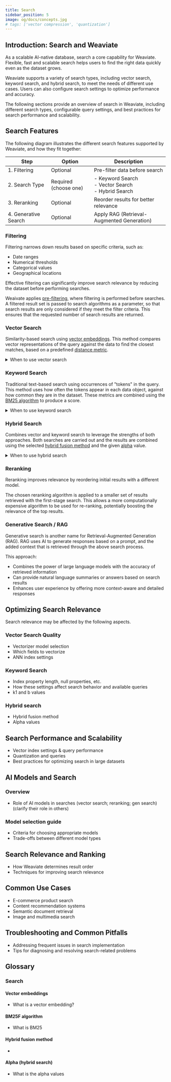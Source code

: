 ```yaml
---
title: Search
sidebar_position: 5
image: og/docs/concepts.jpg
# tags: ['vector compression', 'quantization']
---
```


## Introduction: Search and Weaviate

As a scalable AI-native database, search a core capability for Weaviate. Flexible, fast and scalable search helps users to find the right data quickly even as the dataset grows.

Weaviate supports a variety of search types, including vector search, keyword search, and hybrid search, to meet the needs of different use cases. Users can also configure search settings to optimize performance and accuracy.

The following sections provide an overview of search in Weaviate, including different search types, configurable query settings, and best practices for search performance and scalability.

## Search Features

The following diagram illustrates the different search features supported by Weaviate, and how they fit together:

| Step | Option | Description |
|------|--------|-------------|
| 1. Filtering | Optional | Pre-filter data before search |
| 2. Search Type | Required (choose one) | - Keyword Search<br>- Vector Search<br>- Hybrid Search |
| 3. Reranking | Optional | Reorder results for better relevance |
| 4. Generative Search | Optional | Apply RAG (Retrieval-Augmented Generation) |

### Filtering

Filtering narrows down results based on specific criteria, such as:

- Date ranges
- Numerical thresholds
- Categorical values
- Geographical locations

Effective filtering can significantly improve search relevance by reducing the dataset before performing searches.

Weaivate applies [pre-filtering](./prefiltering.md), where filtering is performed before searches. A filtered result set is passed to search algorithms as a parameter, so that search results are only considered if they meet the filter criteria. This ensures that the requested number of search results are returned.

### Vector Search

Similarity-based search using [vector embeddings](#vector-embeddings). This method compares vector representations of the query against the data to find the closest matches, based on a predefined [distance metric](../config-refs/distances.md).

<details>
  <summary>When to use vector search</summary>

Vector search is best suited where a human-like concept of "similarity" can be a good measure of result quality.

For example:
- Semantic text search: Locating documents with similar meanings, even if they use different words.
- Multi-lingual search: Finding relevant content across different languages.
- Image similarity search: Finding visually similar images in a large database.

</details>

### Keyword Search

Traditional text-based search using occurrences of "tokens" in the query. This method uses how often the tokens appear in each data object, against how common they are in the dataset. These metrics are combined using the [BM25 algorithm](#bm25f-algorithm) to produce a score.

<details>
  <summary>When to use keyword search</summary>

Keyword search is great where occurrences of certain words strongly indicate the text's relevance.

For example:
- Find medical, or legal literature containing specific terms.
- Search for technical documentation or API references where exact terminology is crucial.
- Locating specific product names or SKUs in an e-commerce database.
- Finding code snippets or error messages in a programming context.

</details>

### Hybrid Search

Combines vector and keyword search to leverage the strengths of both approaches. Both searches are carried out and the results are combined using the selected [hybrid fusion method](#hybrid-fusion-method) and the given [alpha](#alpha-hybrid-search) value.

<details>
  <summary>When to use hybrid search</summary>

Hybrid search is great as a starting point, as it is a robust search type. It tends to boost results that perform well in at least one of the two searches.

For example:
- Academic paper search: Finding research papers based on both keyword relevance and semantic similarity to the query.
- Job matching: Identifying suitable candidates by combining keyword matching of skills with semantic understanding of job descriptions.
- Recipe search: Locating recipes that match specific ingredients (keywords) while also considering overall dish similarity (vector).
- Customer support: Finding relevant support tickets or documentation using both exact term matching and conceptual similarity.

</details>

### Reranking

Reranking improves relevance by reordering initial results with a different model.

The chosen reranking algorithm is applied to a smaller set of results retrieved with the first-stage search. This allows a more computationally expensive algorithm to be used for re-ranking, potentially boosting the relevance of the top results.

### Generative Search / RAG

Generative search is another name for Retrieval-Augmented Generation (RAG). RAG uses AI to generate responses based on a prompt, and the added context that is retrieved through the above search process.

This approach:

- Combines the power of large language models with the accuracy of retrieved information
- Can provide natural language summaries or answers based on search results
- Enhances user experience by offering more context-aware and detailed responses

## Optimizing Search Relevance

Search relevance may be affected by the following aspects.

### Vector Search Quality

- Vectorizer model selection
- Which fields to vectorize
- ANN index settings

### Keyword Search

- Index property length, null properties, etc.
- How these settings affect search behavior and available queries
- k1 and b values

### Hybrid search

- Hybrid fusion method
- Alpha values

## Search Performance and Scalability

- Vector index settings & query performance
- Quantization and queries
- Best practices for optimizing search in large datasets

## AI Models and Search

### Overview

- Role of AI models in searches (vector search; reranking; gen search) (clarify their role in others)

### Model selection guide

- Criteria for choosing appropriate models
- Trade-offs between different model types

## Search Relevance and Ranking

- How Weaviate determines result order
- Techniques for improving search relevance

## Common Use Cases

- E-commerce product search
- Content recommendation systems
- Semantic document retrieval
- Image and multimedia search

## Troubleshooting and Common Pitfalls

- Addressing frequent issues in search implementation
- Tips for diagnosing and resolving search-related problems

## Glossary

### Search

#### Vector embeddings

- What is a vector embedding?

#### BM25F algorithm

- What is BM25

#### Hybrid fusion method

-

#### Alpha (hybrid search)

- What is the alpha values


